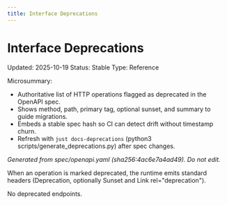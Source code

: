 ```yaml
---
title: Interface Deprecations
---
```


<!-- generated by scripts/generate_deprecations.py; do not edit by hand (source ts: 2025-10-18T01:57:49+02:00) -->

# Interface Deprecations

Updated: 2025-10-19
Status: Stable
Type: Reference

Microsummary:
- Authoritative list of HTTP operations flagged as deprecated in the OpenAPI spec.
- Shows method, path, primary tag, optional sunset, and summary to guide migrations.
- Embeds a stable spec hash so CI can detect drift without timestamp churn.
- Refresh with `just docs-deprecations` (python3 scripts/generate_deprecations.py) after spec changes.

_Generated from spec/openapi.yaml (sha256:4ac6e7a4ad49). Do not edit._

When an operation is marked deprecated, the runtime emits standard headers (Deprecation, optionally Sunset and Link rel="deprecation").

No deprecated endpoints.
